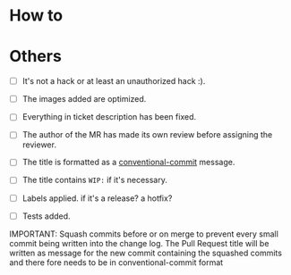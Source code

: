 # How to

<!--  Please provide a test link and quick description how to see the change -->

# Others

<!-- Thanks for the PR! Feel free to add or remove items if there are not necessary. -->

- [ ] It's not a hack or at least an unauthorized hack :).
- [ ] The images added are optimized.
- [ ] Everything in ticket description has been fixed.
- [ ] The author of the MR has made its own review before assigning the reviewer.
- [ ] The title is formatted as a [conventional-commit](https://www.conventionalcommits.org/) message.
- [ ] The title contains `WIP:` if it's necessary.
- [ ] Labels applied. if it's a release? a hotfix?
- [ ] Tests added.


IMPORTANT: Squash commits before or on merge to prevent every small commit being written into the change log. The Pull Request title will be written as message for the new commit containing the squashed commits and there fore needs to be in conventional-commit format

